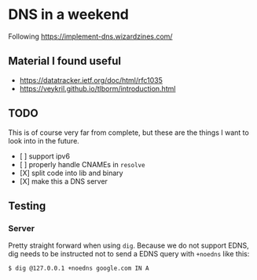 # DNS in a weekend

Following https://implement-dns.wizardzines.com/

## Material I found useful

* https://datatracker.ietf.org/doc/html/rfc1035
* https://veykril.github.io/tlborm/introduction.html

## TODO

This is of course very far from complete, but these are the things I want to
look into in the future.

- [ ] support ipv6
- [ ] properly handle CNAMEs in `resolve`
- [X] split code into lib and binary
- [X] make this a DNS server

## Testing

### Server

Pretty straight forward when using `dig`. Because we do not support EDNS, dig
needs to be instructed not to send a EDNS query with `+noedns` like this:

    $ dig @127.0.0.1 +noedns google.com IN A
